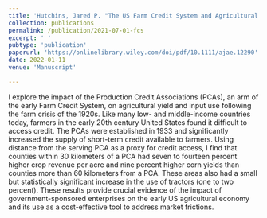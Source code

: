 ```yaml
---
title: 'Hutchins, Jared P. "The US Farm Credit System and Agricultural Development: Evidence from an Early Expansion, 1920-1940" American Journal of Agricultural Economics 1--24. https://doi.org/10.1111/ajae.12290'
collection: publications
permalink: /publication/2021-07-01-fcs
excerpt: ' '
pubtype: 'publication'
paperurl: 'https://onlinelibrary.wiley.com/doi/pdf/10.1111/ajae.12290'
date: 2022-01-11
venue: 'Manuscript'

---
```


I explore the impact of the Production Credit Associations (PCAs), an arm of the early
Farm Credit System, on agricultural yield and input use following the farm crisis of the 1920s.
Like many low- and middle-income countries today, farmers in the early 20th century United
States found it difficult to access credit. The PCAs were established in 1933 and significantly
increased the supply of short-term credit available to farmers. Using distance from the serving
PCA as a proxy for credit access, I find that counties within 30 kilometers of a PCA had
seven to fourteen percent higher crop revenue per acre and nine percent higher corn yields than
counties more than 60 kilometers from a PCA. These areas also had a small but statistically
significant increase in the use of tractors (one to two percent). These results provide crucial
evidence of the impact of government-sponsored enterprises on the early US agricultural economy
and its use as a cost-effective tool to address market frictions.

